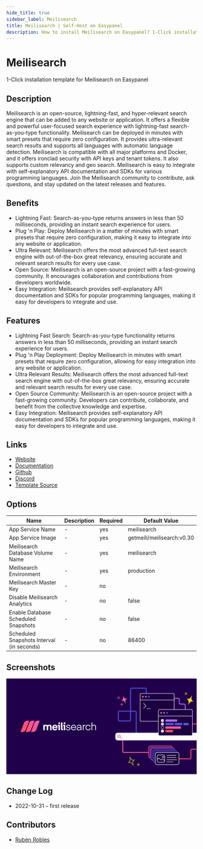 ```yaml
---
hide_title: true
sidebar_label: Meilisearch
title: Meilisearch | Self-Host on Easypanel
description: How to install Meilisearch on Easypanel? 1-Click installation template for Meilisearch on Easypanel
---
```


<!-- generated -->

# Meilisearch

1-Click installation template for Meilisearch on Easypanel

## Description

Meilisearch is an open-source, lightning-fast, and hyper-relevant search engine that can be added to any website or application. It offers a flexible and powerful user-focused search experience with lightning-fast search-as-you-type functionality. Meilisearch can be deployed in minutes with smart presets that require zero configuration. It provides ultra-relevant search results and supports all languages with automatic language detection. Meilisearch is compatible with all major platforms and Docker, and it offers ironclad security with API keys and tenant tokens. It also supports custom relevancy and geo search. Meilisearch is easy to integrate with self-explanatory API documentation and SDKs for various programming languages. Join the Meilisearch community to contribute, ask questions, and stay updated on the latest releases and features.

## Benefits

- Lightning Fast: Search-as-you-type returns answers in less than 50 milliseconds, providing an instant search experience for users.
- Plug 'n Play: Deploy Meilisearch in a matter of minutes with smart presets that require zero configuration, making it easy to integrate into any website or application.
- Ultra Relevant: Meilisearch offers the most advanced full-text search engine with out-of-the-box great relevancy, ensuring accurate and relevant search results for every use case.
- Open Source: Meilisearch is an open-source project with a fast-growing community. It encourages collaboration and contributions from developers worldwide.
- Easy Integration: Meilisearch provides self-explanatory API documentation and SDKs for popular programming languages, making it easy for developers to integrate and use.

## Features

- Lightning Fast Search: Search-as-you-type functionality returns answers in less than 50 milliseconds, providing an instant search experience for users.
- Plug 'n Play Deployment: Deploy Meilisearch in minutes with smart presets that require zero configuration, allowing for easy integration into any website or application.
- Ultra Relevant Results: Meilisearch offers the most advanced full-text search engine with out-of-the-box great relevancy, ensuring accurate and relevant search results for every use case.
- Open Source Community: Meilisearch is an open-source project with a fast-growing community. Developers can contribute, collaborate, and benefit from the collective knowledge and expertise.
- Easy Integration: Meilisearch provides self-explanatory API documentation and SDKs for popular programming languages, making it easy for developers to integrate and use.

## Links

- [Website](https://meilisearch.com/)
- [Documentation](https://docs.meilisearch.com/)
- [Github](https://github.com/meilisearch/meilisearch/)
- [Discord](https://discord.gg/meilisearch)
- [Template Source](https://github.com/easypanel-io/templates/tree/main/templates/meilisearch)

## Options

Name | Description | Required | Default Value
-|-|-|-
App Service Name | - | yes | meilisearch
App Service Image | - | yes | getmeili/meilisearch:v0.30
Meilisearch Database Volume Name | - | yes | meilisearch
Meilisearch Environment | - | yes | production
Meilisearch Master Key | - | no | 
Disable Meilisearch Analytics | - | no | false
Enable Database Scheduled Snapshots | - | no | false
Scheduled Snapshots Interval (in seconds) | - | no | 86400

## Screenshots

![Meilisearch Screenshot](./assets/screenshot.png)

## Change Log

- 2022-10-31 – first release

## Contributors

- [Rubén Robles](https://github.com/D8vjork)
